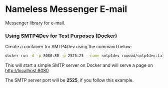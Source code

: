 ﻿# Nameless Messenger E-mail

Messenger library for e-mail.

### Using SMTP4Dev for Test Purposes (Docker)

Create a container for SMTP4Dev using the command below:

```bash
docker run -d -p 8080:80 -p 2525:25 --name smtp4dev rnwood/smtp4dev:latest
```

This will start a simple SMTP server on Docker and will serve a page on [http://localhost:8080](http://localhost:8080)

The SMTP server port will be **2525**, if you follow this example.